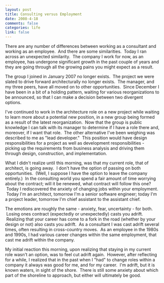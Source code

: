 ```yaml
--- 
layout: post
title: Consulting versus Employment
date: 2008-4-18
comments: false
categories: life
link: false
---
```

There are any number of differences between working as a consultant and working as an employee.  And there are some similarities.  Today I ran across an unexpected similarity.  The company I work for now, as an employee, has undergone significant growth in the past couple of years and they are going through all the growing pains you might expect as a result.

The group I joined in January 2007 no longer exists.  The project we were slated to drive forward architecturally no longer exists.  The manager, and my three peers, have all moved on to other opportunities.  Since December I have been in a bit of a holding pattern, waiting for various reorganizations to be announced, so that I can make a decision between two divergent options.

I've continued to work in the architecture role on a new project while waiting to learn more about a potential new position, in a new group being formed as a result of the latest reorganization.  Now that the group is public knowledge I can talk with its manager to determine if I have a role there and, moreover, if I want that role.  The other alternative I've been weighing was described to me as "lead developer."  This position would have design responsibilities for a project as well as development responsibilities - picking up the requirements from business analysis and driving them through design, construction, and implementation.

What I didn't realize until this morning, was that my current role, that of architect, is going away.  I don't have the option of passing on both opportunities.  (Well, I suppose I have the option to leave the company entirely.)  In the consulting world you spend a fair amount of time worrying about the contract; will it be renewed, what contract will follow this one?  Today I rediscovered the anxiety of changing jobs within your employment.  Today I'm an architect, tomorrow I'm a senior software engineer; today I'm a project leader, tomorrow I'm chief assistant to the assistant chief.

The emotions are roughly the same - anxiety, fear, uncertainty - for both.  Losing ones contract (expectedly or unexpectedly) casts you adrift.  Realizing that your career has come to a fork in the road (whether by your design or not) also casts you adrift.  As a consultant I was cast adrift several times, often resulting in cross-country moves.  As an employee in the 1980s and 1990s, I had various career changes within the same employment, that cast me adrift within the company.

My initial reaction this morning, upon realizing that staying in my current role wasn't an option, was to feel cut adrift again.  However, after reflecting for a while, I realized that in the past when I "had" to change roles within a company it always was good for me, and for my career.  I'm adrift, but it is known waters, in sight of the shore.  There is still some anxiety about which part of the shoreline to approach, but either will ultimately be good.
